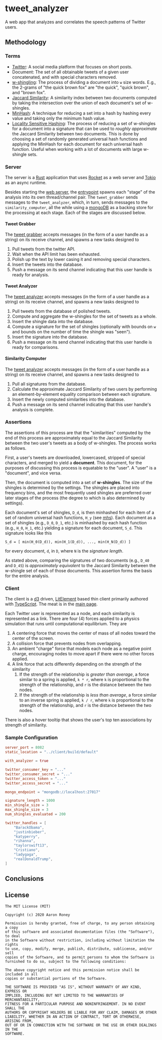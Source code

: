 # tweet_analyzer
A web app that analyzes and correlates the speech patterns of Twitter users.

## Methodology

### Terms

* [Twitter](https://twitter.com/home): A social media platform that focuses on short posts.
* Document: The set of all obtainable tweets of a given user concatenated, and with special characters removed.
* [w-shingling](https://en.wikipedia.org/wiki/W-shingling): The process of dividing a document into `w` size words.  E.g., the 2-grams of "the quick brown fox" are "the quick", "quick brown", and "brown fox".
* [Jaccard Similarity](https://en.wikipedia.org/wiki/Jaccard_index): A similarity index between two documents computed by taking the intersection over the union of each document's set of w-shingles.
* [MinHash](https://en.wikipedia.org/wiki/MinHash): A technique for reducing a set into a hash by hashing every value and taking only the minimum hash value.
* [Locality Sensitive Hashing](https://en.wikipedia.org/wiki/Locality-sensitive_hashing): The process of reducing a set of w-shingles for a document into a signature that can be used to _roughly approximate_ the Jaccard Similarity between two documents.  This is done by choosing a set of randomly generated universal hash functions and applying the MinHash for each document for each universal hash function.  Useful when working with a lot of documents with large w-shingle sets.

### Server

The server is a [Rust](https://www.rust-lang.org/) application that uses [Rocket](https://rocket.rs/) as a web server and [Tokio](https://tokio.rs/) as an async runtime.

Besides starting the [web server](server/src/web.rs), the [entrypoint](server/src/main.rs) spawns each "stage" of the analysis into its own thread/channel pair.  The `tweet_grabber` sends messages to the `tweet_analyzer`, which, in turn, sends messages to the `similarity_computer`, all the while using a [mongoDB](https://www.mongodb.com/) as a backing store for the processing at each stage.  Each of the stages are discussed below.

#### Tweet Grabber

The [tweet grabber](server/src/tweet_grabber.rs) accepts messages (in the form of a user handle as a string) on its receive channel, and spawns a new tasks designed to
1. Pull tweets from the twitter API.
2. Wait when the API limit has been exhausted.
3. Polish up the text by lower casing it and removing special characters.
4. Insert the tweets into the database.
5. Push a message on its send channel indicating that this user handle is ready for analysis.

#### Tweet Analyzer

The [tweet analyzer](server/src/tweet_analyzer.rs) accepts messages (in the form of a user handle as a string) on its receive channel, and spawns a new tasks designed to
1. Pull tweets from the database of polished tweets.
2. Compute and aggregate the w-shingles for the set of tweets as a whole.
3. Insert the shingle data into the database.
4. Compute a signature for the set of shingles (optionally with bounds on `w` and bounds on the number of time the shingle was "seen").
5. Insert the signature into the database.
6. Push a message on its send channel indicating that this user handle is ready for comparisons.

#### Similarity Computer

The [tweet analyzer](server/src/similarity_computer.rs) accepts messages (in the form of a user handle as a string) on its receive channel, and spawns a new tasks designed to
1. Pull all signatures from the database.
2. Calculate the approximate Jaccard Similarity of two users by performing an element-by-element equality comparison between each signature.
3. Insert the newly computed similarities into the database.
4. Push a message on its send channel indicating that this user handle's analysis is complete.

### Assertions

The assertions of this process are that the "similarities" computed by the end of this process are approximately equal to the Jaccard Similarity between the two user's tweets as a body of w-shingles.  The process works as follows.

First, a user's tweets are downloaded, lowercased, stripped of special characters, and merged to yield a **document**.  This document, for the purposes of discussing this process is equatable to the "user".  A "user" is a "document", and vice versa.

Then, the document is computed into a set of **w-shingles**.  The size of the shingles is determined by the settings.  The shingles are placed into frequency bins, and the most frequently used shingles are preferred over later stages of the process (the degree to which is also determined by settings).

Each document's set of shingles, `D_d`, is then minhashed for each item of a set of random universal hash functions, `H_y` (see [mhs](server/src/mhs.rs)).  Each document as a set of shingles (e.g., `D_0`, `D_1`, etc.) is minhashed by each hash function (e.g., `H_0`, `H_1`, etc.) yielding a signature for each document, `S_d`.  This signature looks like this

```
S_d = [ min(H_0(D_d)), min(H_1(D_d)), ..., min(H_N(D_d)) ]
```

for every document, `d`, in `D`, where `N` is the _signature length_.

As stated above, comparing the signatures of two documents (e.g., `D_40` and `D_45`) is _approximately equivalent_ to the Jaccard Similarity between the w-shingle set of each of those documents.  This assertion forms the basis for the entire analysis.

### Client

The client is a [d3](https://d3js.org/) driven, [LitElement](https://lit-element.polymer-project.org/) based thin client primarily authored with [TypeScript](https://www.typescriptlang.org/).  The meat is in the [main page](client/src/main-page.ts).

Each Twitter user is represented as a node, and each similarity is represented as a link.  There are four (4) forces applied to a physics simulation that runs until computational equilibrium.  They are
1. A centering force that moves the center of mass of all nodes toward the center of the screen.
2. A collision force that prevents nodes from overlapping.
3. An ambient "charge" force that models each node as a negative point charge, encouraging nodes to move apart if there were no other forces applied.
4. A link force that acts differently depending on the strength of the similarity
   1. If the strength of the relationship is _greater than average_, a force similar to a spring is applied, `k * r`, where `k` is proportional to the strength of the relationship, and `r` is the distance between the two nodes.
   2. If the strength of the relationship is _less than average_, a force similar to an inverse spring is applied, `k / r`, where `k` is proportional to the strength of the relationship, and `r` is the distance between the two nodes.

There is also a hover tooltip that shows the user's top ten associations by strength of similarity.

### Sample Configuration

```toml
server_port = 8082
static_location = "../client/build/default"

with_analyzer = true

twitter_consumer_key = "..."
twitter_consumer_secret = "..."
twitter_access_token = "..."
twitter_access_secret = "..."

mongo_endpoint = "mongodb://localhost:27017"

signature_length = 1000
min_shingle_size = 3
max_shingle_size = 3
num_shingles_evaluated = 200

twitter_handles = [
    "BarackObama",
    "justinbieber",
    "katyperry",
    "rihanna",
    "taylorswift13",
    "Cristiano",
    "ladygaga",
    "realDonaldTrump",
]
```

## Conclusions

## License

```
The MIT License (MIT)

Copyright (c) 2020 Aaron Roney

Permission is hereby granted, free of charge, to any person obtaining a copy
of this software and associated documentation files (the "Software"), to deal
in the Software without restriction, including without limitation the rights
to use, copy, modify, merge, publish, distribute, sublicense, and/or sell
copies of the Software, and to permit persons to whom the Software is
furnished to do so, subject to the following conditions:

The above copyright notice and this permission notice shall be included in all
copies or substantial portions of the Software.

THE SOFTWARE IS PROVIDED "AS IS", WITHOUT WARRANTY OF ANY KIND, EXPRESS OR
IMPLIED, INCLUDING BUT NOT LIMITED TO THE WARRANTIES OF MERCHANTABILITY,
FITNESS FOR A PARTICULAR PURPOSE AND NONINFRINGEMENT. IN NO EVENT SHALL THE
AUTHORS OR COPYRIGHT HOLDERS BE LIABLE FOR ANY CLAIM, DAMAGES OR OTHER
LIABILITY, WHETHER IN AN ACTION OF CONTRACT, TORT OR OTHERWISE, ARISING FROM,
OUT OF OR IN CONNECTION WITH THE SOFTWARE OR THE USE OR OTHER DEALINGS IN THE
SOFTWARE.
```